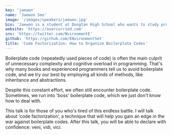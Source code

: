 ```yaml
---
key: 'jaewon'
name: 'Jaewon Seo'
image: '/images/speakers/jaewon.jpg'
bio: 'Jaewon is a student at Dongtan High School who wants to study programming linguistics for his PhD. He is a functional programming fanatic, and has recently been into type-level programming, type theory, and canned tuna (he can even tell the difference between "mild" and "soft").'
website: 'https://overcurried.com'
sns: 'https://twitter.com/NvironmentE'
github: 'https://github.com/ENvironmentSet'
title: 'Code Factorization: How to Organize Boilerplate Codes'
---
```


Boilerplate code (repeatedly used pieces of code) is often the main culprit of unnecessary complexity and cognitive overload in programming. That's why many books and experienced programmers tell us to avoid boilerplate code, and we try our best by employing all kinds of methods, like inheritance and abstractions.

Despite this constant effort, we often still encounter boilerplate code. Sometimes, we run into 'boss' boilerplate code, which we just don't know how to deal with.

This talk is for those of you who's tired of this endless battle. I will talk about ‘code factorization’, a technique that will help you gain an edge in the war against boilerplate codes. After this talk, you will be able to declare with confidence: veni, vidi, vici.
